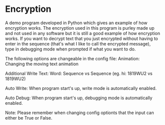 # Encryption
A demo program developed in Python which gives an example of how encryption works.
The encryption used in this program is purley made up and not used in any software but it is still a good example of how encryption works.
If you want to decrypt text that you just encrypted without having to enter in the sequence (that's what I like to call the encrypted message), type in debugging mode when prompted if what you want to do.

The following options are changeable in the config file:
  Animation: Changing the moving text animation 
  
  Additional Write Text: Word: Sequence vs Sequence (eg. hi: 1819WU2 vs 1819WU2)
  
  Auto Write: When program start's up, write mode is automatically enabled.
  
  Auto Debug: When program start's up, debugging mode is automatically enabled.
  
Note: Please remember when changing config optionts that the input can either be True or False. 
